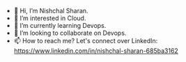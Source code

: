 - 👋 Hi, I’m Nishchal Sharan.
- 👀 I’m interested in Cloud.
- 🌱 I’m currently learning Devops.
- 💞️ I’m looking to collaborate on Devops.
- 📫 How to reach me? Let's connect over LinkedIn: https://www.linkedin.com/in/nishchal-sharan-685ba3162

<!---
NishchalSharan/NishchalSharan is a ✨ special ✨ repository because its `README.md` (this file) appears on your GitHub profile.
You can click the Preview link to take a look at your changes.
--->
